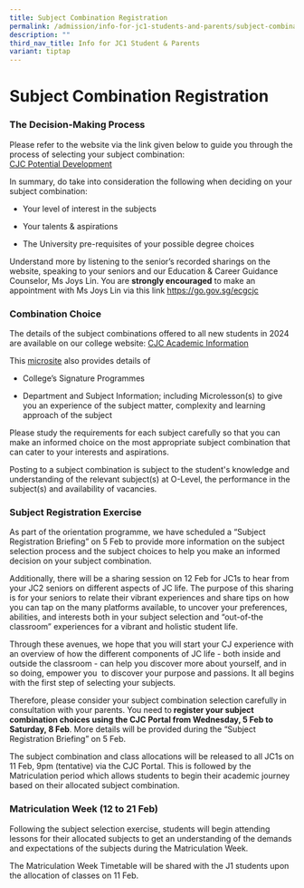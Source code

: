 ```yaml
---
title: Subject Combination Registration
permalink: /admission/info-for-jc1-students-and-parents/subject-combination-registration/
description: ""
third_nav_title: Info for JC1 Student & Parents
variant: tiptap
---
```

<h1>Subject Combination Registration</h1>
<h3>The Decision-Making Process</h3>
<p>Please refer to the website via the link given below to guide you through
the process of selecting your subject combination:
<br><a href="https://go.gov.sg/ecgsite-cjc" rel="noopener noreferrer nofollow" target="_blank">CJC Potential Development</a>&nbsp;</p>
<p>In summary, do take into consideration the following when deciding on
your subject combination:</p>
<ul>
<li>
<p>Your level of interest in the subjects</p>
</li>
<li>
<p>Your talents &amp; aspirations</p>
</li>
<li>
<p>The University pre-requisites of your possible degree choices</p>
</li>
</ul>
<p>Understand more by listening to the senior’s recorded sharings on the
website, speaking to your seniors and our Education &amp; Career Guidance
Counselor, Ms Joys Lin. You are <strong>strongly encouraged</strong> to make
an appointment with Ms Joys Lin via this link <a href="https://go.gov.sg/ecgcjc" rel="noopener noreferrer nofollow" target="_blank"><u>https://go.gov.sg/ecgcjc</u></a>&nbsp;</p>
<h3>Combination Choice</h3>
<p>The details of the subject combinations offered to all new students in
2024 are available on our college website: <a href="https://cjcopenhouse.moe.edu.sg/eopenhouse/academic-information/subject-combinations/" rel="noopener noreferrer nofollow" target="_blank">CJC Academic Information</a>&nbsp;</p>
<p>This <a href="https://cjcopenhouse.moe.edu.sg/" rel="noopener noreferrer nofollow" target="_blank">microsite</a> also
provides details of</p>
<ul>
<li>
<p>College’s Signature Programmes</p>
</li>
<li>
<p>Department and Subject Information; including Microlesson(s) to give you
an experience of the subject matter, complexity and learning approach of
the subject&nbsp;</p>
</li>
</ul>
<p>Please study the requirements for each subject carefully so that you can
make an informed choice on the most appropriate subject combination that
can cater to your interests and aspirations.</p>
<p></p>
<p>Posting to a subject combination is subject to the student's knowledge
and understanding of the relevant subject(s) at O-Level, the performance
in the subject(s) and availability of vacancies.&nbsp;</p>
<h3>Subject Registration Exercise</h3>
<p>As part of the orientation programme, we have scheduled a “Subject Registration
Briefing” on 5 Feb to provide more information on the subject selection
process and the subject choices to help you make an informed decision on
your subject combination.</p>
<p></p>
<p>Additionally, there will be a sharing session on 12 Feb for JC1s to hear
from your JC2 seniors on different aspects of JC life. The purpose of this
sharing is for your seniors to relate their vibrant experiences and share
tips on how you can tap on the many platforms available, to uncover your
preferences, abilities, and interests both in your subject selection and
“out-of-the classroom” experiences for a vibrant and holistic student life.&nbsp;</p>
<p></p>
<p>Through these avenues, we hope that you will start your CJ experience
with an overview of how the different components of JC life - both inside
and outside the classroom - can help you discover more about yourself,
and in so doing, empower you&nbsp; to discover your purpose and passions.
It all begins with the first step of selecting your subjects.</p>
<p></p>
<p>Therefore, please consider your subject combination selection carefully
in consultation with your parents. You need to<strong> register your subject combination choices using the CJC Portal from Wednesday, 5 Feb to Saturday, 8 Feb</strong>.
More details will be provided during the “Subject Registration Briefing”
on 5 Feb.</p>
<p></p>
<p>The subject combination and class allocations will be released to all
JC1s on 11 Feb, 9pm (tentative) via the CJC Portal. This is followed by
the Matriculation period which allows students to begin their academic
journey based on their allocated subject combination.&nbsp;</p>
<h3>Matriculation Week (12 to 21 Feb)</h3>
<p>Following the subject selection exercise, students will begin attending
lessons for their allocated subjects to get an understanding of the demands
and expectations of the subjects during the Matriculation Week.&nbsp;</p>
<p></p>
<p>The Matriculation Week Timetable will be shared with the J1 students upon
the allocation of classes on 11 Feb.&nbsp;</p>